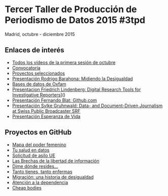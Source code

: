 # Tercer Taller de Producción de Periodismo de Datos 2015 #3tpd

Madrid, octubre - diciembre 2015

## Enlaces de interés

-   [Todos los vídeos de la primera sesión de octubre](http://s.coop/1wwq6)
-   [Convocatoria](http://medialab-prado.es/article/convocatoria-explorando-desigualdad)
-   [Proyectos seleccionados](http://medialab-prado.es/article/explorando-la-desigualdad-proyectos-seleccionados)
-   [Presentación Rodrigo Barahona: Midiendo la Desigualdad](https://github.com/medialab-prado/3tpd/raw/master/slides/Midiendo%2520la%2520Desigualdad.pdf)
-   [Bases de datos de Oxfam](http://bit.ly/DatosDesigualdad)
-   [Presentacion Friedrich Lindenberg: Digital Research Tools for Investigative Reporters](http://pudo.org/material/investigative-tools/index.html)]()
-   [Presentación Fernando Blat: Github.com](http://ferblape.github.io/github.com-medialab-desigualdad)
-   [Presentación Sylke Gruhnwald: Data- and Document-Driven Journalism at Swiss Public Broadcaster SRF](https://github.com/medialab-prado/3tpd/raw/master/slides/151024_Medialab-Madrid.pdf)
-   [Presentación Esperanza de Vida](https://github.com/medialab-prado/3tpd/raw/master/slides/taller%2520esperanza%2520de%2520vida%2520medialab%252024102015.pdf)

## Proyectos en GitHub

-   [Mapa del poder femenino](https://github.com/medialab-prado/3tpd-mapa-poder-femenino)
-   [Tu salud en datos](https://github.com/medialab-prado/3tpd-tusaludendatos)
-   [Solicitud de asilo UE](https://github.com/medialab-prado/3tpd-asilo-ue)
-   [Las Brechas de la libertad de información](https://github.com/medialab-prado/3tpd-las-brechas)
-   [Dime dónde resides&#x2026;](https://github.com/medialab-prado/3tpd-dime-donde-resides)
-   [Tanto tienes, tanto enfermas](https://github.com/medialab-prado/3tpd-tanto-tienes-tanto-enfermas)
-   [Migración: una historia de desigualdad](https://github.com/medialab-prado/3tpd-migracion-historia-desigualdad)
-   [Atención a la dependencia](https://github.com/medialab-prado/3tpd-atencion-dependencia)
-   [Cheap bodies](https://github.com/medialab-prado/3tpd-cheap-bodies)
